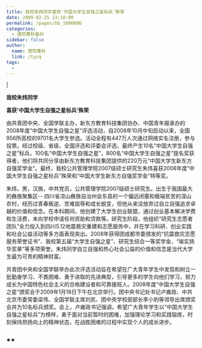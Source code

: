 ```yaml
---
title: 我校朱炜同学喜获'中国大学生自强之星标兵'殊荣
date: 2009-02-25 23:18:00
permalink: /pages/bb_1000886
categories: 
  - 唐院春秋备份
sidebar: false
author: 
  name: 唐院春秋
  link: /tycq
tags: 
  - 
---
```


|

  

**我校朱炜同学**

**喜获'中国大学生自强之星标兵'殊荣**

由共青团中央、全国学联主办，新东方教育科技集团协办、中国青年报承办的2008年度“中国大学生自强之星”评选活动，自2008年10月中旬启动以来，全国956所高校的9701名大学生参选。活动全程有447万人次通过网络实名注册，参与投票。经过校级、省级、全国评选和评委会评选，最终产生10名“中国大学生自强之星”标兵，100名“中国大学生自强之星”，800名“中国大学生自强之星”提名奖获得者，他们将共同分享由新东方教育科技集团提供的220万元“中国大学生新东方自强奖学金”。最终，我校公共管理学院2007级硕士研究生朱炜喜获2008年度“中国大学生自强之星标兵”殊荣和“中国大学生新东方自强奖学金”特等奖。

朱炜，男，汉族，中共党员，公共管理学院2007级硕士研究生。出生于我国最大的彝族聚集区--
四川省凉山彝族自治州会东县的一个偏远闭塞和极端贫苦的深山农村，经历过青春叛逆、苦难屈辱和成长蜕变，但他从来没放弃过自立自强追求卓越的价值和信念。在本科期间，他创建了大学生创业联盟，通过创业基本解决学费和生活费，未向学校申请任何资助和贷款等。研究生阶段，他组织“研究生志愿者团队”全力投入到四川5.12地震救灾重建和志愿服务中，并在学习科研、创业实践和社会公益活动等多方面表现突出。2008年获得团成都市委颁发的“抗震救灾志愿服务荣誉证书”、我校第五届“大学生自强之星”、研究生综合一等奖学金、“竢实扬华奖章”等多项荣誉。朱炜同学自立自强和热心社会公益的价值和信念是当代大学生最为可贵的精神财富。

共青团中央和全国学联举办此次评选活动旨在希望在广大青年学生中发现和树立一批勤奋学习、不畏困难、勇于进取的先进典型，引导更多的学生向他们学习，努力成长为中国特色社会主义的合格建设者和可靠接班人。2008年度“中国大学生自强之星”颁奖会于2009年1月18日下午在北京举行。团中央书记处书记卢雍政、中共北京市委常委梁伟、全国学联主席刘凯、团中央学校部部长李小豹等领导出席颁奖会并为10名标兵颁奖。会上，卢雍政书记强调，希望广大青年学生以“中国大学生自强之星标兵”为榜样，勇于面对当前暂时的困难，加强理论学习和实践锻炼，时刻保持昂扬向上的精神状态，在战胜困难的过程中实现个人的成长进步。

**  
---